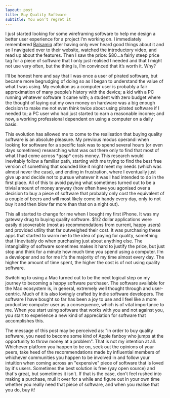 ```yaml
---
layout: post
title: Buy Quality Software
subtitle: You won’t regret it
---
```


I just started looking for some wireframing software to help me design
a better user experience for a project I’m working on. I immediately
remembered [Balsamiq][1] after having only ever heard good things about
it and so I navigated over to their website, watched the introductory
video, and read up about the features. Then I saw the price: $80...a
fairly steep price tag for a piece of software that I only just realised
I needed and that I might not use very often, but the thing is, I’m
convinced that it’s worth it. Why?

I’ll be honest here and say that I was once a user of pirated
software, but became more begrudging of doing so as I began to
understand the value of what I was using. My evolution as a computer
user is probably a fair approximation of many people’s history with
the device; a kid with a PC running whatever software it came with; a
student with zero budget where the thought of laying out my own money on
hardware was a big enough decision to make me not even think twice about
using pirated software if I needed to; a PC user who had just started to
earn a reasonable income; and now, a working professional dependent on
using a computer on a daily basis.

This evolution has allowed me to come to the realisation that buying
quality software is an absolute pleasure. My previous modus operandi
when looking for software for a specific task was to spend several hours
(or even days sometimes) researching what was out there only to find
that most of what I had come across \*gasp\* costs money. This research
would inevitably follow a familiar path, starting with me trying to
find the best free version of something that sounded like it might meet
my needs (which was almost never the case), and ending in frustration,
where I eventually just give up and decide not to pursue whatever it was
I had intended to do in the first place. All of this to avoid paying
what sometimes turned out to be a trivial amount of money anyway (how
often have you agonised over a decision to buy a piece of software that
probably only cost the equivalent of a couple of beers and will most
likely come in handy every day, only to not buy it and then blow far
more than that on a night out).

This all started to change for me when I bought my first iPhone. It was
my gateway drug to buying quality software. $1/2 dollar applications
were easily discoverable (most as recommendations from current, happy
users) and provided utility that far outweighed their cost. It was
purchasing these apps that started to warm me to the idea of paying
for quality, something that I inevitably do when purchasing just about
anything else. The intangibility of software sometimes makes it hard to
justify the price, but just stop and think for a minute how much time
you spend using a computer. I’m a developer and so for me it's the
majority of my time almost every day. The higher the amount of time
spent, the higher the cost is of not using quality software.

Switching to using a Mac turned out to be the next logical step on my
journey to becoming a happy software purchaser. The software available
for the Mac ecosystem is, in general, extremely well thought through
and user-centric. Much of it is also lovingly crafted by indie software
developers. The software I have bought so far has been a joy to use and
I feel like a more productive computer user as a consequence, which is
of vital importance to me. When you start using software that works
with you and not against you, you start to experience a new kind of
appreciation for software that accomplishes this.

The message of this post may be perceived as: "in order to buy quality
software, you need to become some kind of Apple fanboy who jumps at the
opportunity to throw money at a problem". That is not my intention at
all. Whichever platform you happen to be on, seek out the opinions of
your peers, take heed of the recommendations made by influential members
of whichever communities you happen to be involved in and follow your
intuition when coming across an "expensive" piece of software that is
loved by it's users. Sometimes the best solution is free (yay open
source) and that's great, but sometimes it isn't. If that is the case,
don't feel rushed into making a purchase, mull it over for a while
and figure out in your own time whether you really need that piece of
software, and when you realise that you do, buy it!



[1]: http://www.balsamiq.com/
